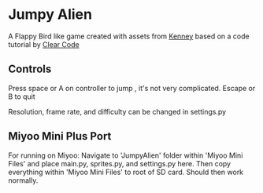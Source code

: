 # Jumpy Alien

A Flappy Bird like game created with assets from [Kenney](www.kenney.nl) based on a code tutorial by [Clear Code](https://www.youtube.com/watch?v=VUFvY349ess)


## Controls

Press space or A on controller to jump , it's not very complicated. Escape or B to quit 

Resolution, frame rate, and difficulty can be changed in settings.py

## Miyoo Mini Plus Port

For running on Miyoo:
Navigate to 'JumpyAlien' folder within 'Miyoo Mini Files' and place main.py, sprites.py, and settings.py here.
Then copy everything within 'Miyoo Mini Files' to root of SD card.
Should then work normally.


